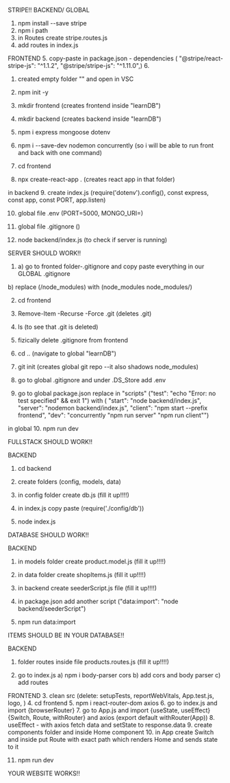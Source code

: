 STRIPE!!
BACKEND/ GLOBAL
1. npm install --save stripe
2. npm i path
3. in Routes create stripe.routes.js
4. add routes in index.js

FRONTEND
5. copy-paste in package.json - dependencies
(    "@stripe/react-stripe-js": "^1.1.2",
    "@stripe/stripe-js": "^1.11.0",)
6.     








1. created empty folder "" and open in VSC
2. npm init -y
3. mkdir frontend (creates frontend inside "learnDB")
4. mkdir backend (creates backend inside "learnDB")
5. npm i express mongoose dotenv
6. npm i --save-dev nodemon concurrently (so i will be able to run front and back with one command)

7. cd frontend
8. npx create-react-app . (creates react app in that folder)

in backend 
9. create index.js (require('dotenv').config(), const express, const app, const PORT, app.listen)

10. global file .env (PORT=5000, MONGO_URI=)
11. global file .gitignore ()

12. node backend/index.js (to check if server is running)

SERVER SHOULD WORK!!

1. a) go to fronted folder-.gitignore and copy paste everything in our GLOBAL .gitignore

b) replace 
(/node_modules) 
with 
(node_modules
node_modules/)

2. cd frontend
3. Remove-Item -Recurse -Force .git (deletes .git)
4. ls (to see that .git is deleted)
5. fizically delete .gitignore from frontend

6. cd .. (navigate to global "learnDB")
7. git init (creates global git repo --it also shadows node_modules)

8. go to global .gitignore and under .DS_Store add .env
9. go to global package.json replace in "scripts"
("test": "echo \"Error: no test specified\" && exit 1")
with
(    "start": "node backend/index.js",
    "server": "nodemon backend/index.js",
    "client": "npm start --prefix frontend",
    "dev": "concurrently \"npm run server\" \"npm run client\"")

in global
10. npm run dev

FULLSTACK SHOULD WORK!! 

BACKEND
1. cd backend
2. create folders (config, models, data)
3. in config folder create db.js (fill it up!!!!)
4. in index.js copy paste (require('./config/db'))

5. node index.js

DATABASE SHOULD WORK!!

BACKEND
1. in models folder create product.model.js (fill it up!!!!)
2. in data folder create shopItems.js (fill it up!!!!)
3. in backend create seederScript.js file (fill it up!!!!)
4. in package.json add another script ("data:import": "node backend/seederScript")

5. npm run data:import

ITEMS SHOULD BE IN YOUR DATABASE!!

BACKEND
1. folder routes inside file products.routes.js (fill it up!!!!)

2. go to index.js 
a) npm i body-parser cors
b) add cors and body parser
c) add routes

FRONTEND
3. clean src (delete: setupTests, reportWebVitals, App.test.js, logo, )
4. cd frontend
5. npm i react-router-dom axios
6. go to index.js and import {browserRouter}
7. go to App.js and import {useState, useEffect} {Switch, Route, withRouter} and axios (export default withRouter(App))
8. useEffect - with axios fetch data and setState to response.data
9. create components folder and inside Home component
10. in App create Switch and inside put Route with exact path which renders Home and sends state to it

11. npm run dev

YOUR WEBSITE WORKS!!

